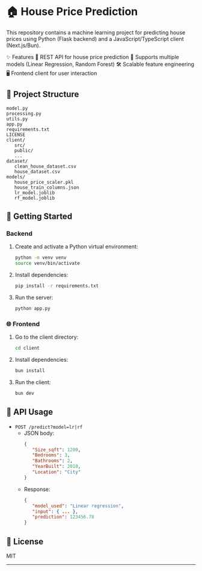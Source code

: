 # 🏠 House Price Prediction

This repository contains a machine learning project for predicting house prices using Python (Flask backend) and a JavaScript/TypeScript client (Next.js/Bun).

✨ Features
🚀 REST API for house price prediction
🤖 Supports multiple models (Linear Regression, Random Forest)
🛠️ Scalable feature engineering
🖥️ Frontend client for user interaction


## 📁 Project Structure
```
model.py
processing.py
utils.py
app.py
requirements.txt
LICENSE
client/
   src/
   public/
   ...
dataset/
   clean_house_dataset.csv
   house_dataset.csv
models/
   house_price_scaler.pkl
   house_train_columns.json
   lr_model.joblib
   rf_model.joblib
```

## 🚦 Getting Started

###  Backend
1. Create and activate a Python virtual environment:
   ```bash
   python -m venv venv
   source venv/bin/activate
   ```
2. Install dependencies:
   ```bash
   pip install -r requirements.txt
   ```
3. Run the server:
   ```bash
   python app.py
   ```

### 🌐 Frontend
1. Go to the client directory:
   ```bash
   cd client
   ```
2. Install dependencies:
   ```bash
   bun install
   ```
3. Run the client:
   ```bash
   bun dev
   ```


## 📡 API Usage
- `POST /predict?model=lr|rf`
   - JSON body:
      ```json
      {
         "Size_sqft": 1200,
         "Bedrooms": 3,
         "Bathrooms": 2,
         "YearBuilt": 2010,
         "Location": "City"
      }
      ```
   - Response:
      ```json
      {
         "model_used": "Linear regression",
         "input": { ... },
         "prediction": 123456.78
      }
      ```


## 📜 License
MIT

---
